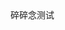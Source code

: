 <div style="display:none;" class="author">
{
    "date" : "2025-03-23",
    "weather" : "cloudy",
    "hashtag" : ["测试"],
}
</div>
碎碎念测试

